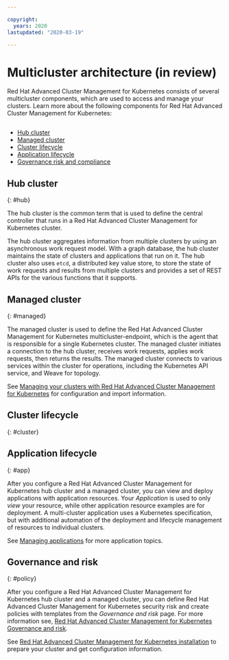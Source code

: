 ```yaml
---

copyright:
  years: 2020
lastupdated: "2020-03-19"

---
```


# Multicluster architecture (in review)

Red Hat Advanced Cluster Management for Kubernetes consists of several multicluster components, which are used to access and manage your clusters. Learn more about the following components for Red Hat Advanced Cluster Management for Kubernetes:

<image coming soon>

  - [Hub cluster](#hub)
  - [Managed cluster](#managed)
  - [Cluster lifecycle](#cluster)
  - [Application lifecycle](#app)
  - [Governance risk and compliance](#policy)

## Hub cluster
{: #hub}

The hub cluster is the common term that is used to define the central controller that runs in a Red Hat Advanced Cluster Management for Kubernetes cluster.

The hub cluster aggregates information from multiple clusters by using an asynchronous work request model. With a graph database, the hub cluster maintains the state of clusters and applications that run on it. The hub cluster also uses `etcd`, a distributed key value store, to store the state of work requests and results from multiple clusters and provides a set of REST APIs for the various functions that it supports.

<!-- add info from diagram here-->

## Managed cluster
{: #managed}

The managed cluster is used to define the Red Hat Advanced Cluster Management for Kubernetes multicluster-endpoint, which is the agent that is responsible for a single Kubernetes cluster. The managed cluster initiates a connection to the hub cluster, receives work requests, applies work requests, then returns the results. The managed cluster connects to various services within the cluster for operations, including the Kubernetes API service, and Weave for topology.

See [Managing your clusters with Red Hat Advanced Cluster Management for Kubernetes](../manage_cluster/intro.md) for configuration and import information.

<add the stuff from diagram that is added to your enpoint>

## Cluster lifecycle
{: #cluster}
  
## Application lifecycle
{: #app}

After you configure a Red Hat Advanced Cluster Management for Kubernetes hub cluster and a managed cluster, you can view and deploy applications with application resources. Your _Application_ is used to only _view_ your resource, while other application resource examples are for deployment. A multi-cluster application uses a Kubernetes specification, but with additional automation of the deployment and lifecycle management of resources to individual clusters.

See [Managing applications](../manage_applications/overview.md) for more application topics.

## Governance and risk
{: #policy}

After you configure a Red Hat Advanced Cluster Management for Kubernetes hub cluster and a managed cluster, you can define Red Hat Advanced Cluster Management for Kubernetes security risk and create policies with templates from the _Governance and risk_ page. For more information see, [Red Hat Advanced Cluster Management for Kubernetes Governance and risk](../governance/compliance_intro.md).

See [Red Hat Advanced Cluster Management for Kubernetes installation](../install/overview.md) to prepare your cluster and get configuration information.
